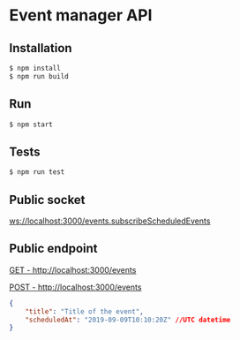 # Event manager API

## Installation

```bash
$ npm install
$ npm run build
```

## Run
```bash
$ npm start
```

## Tests
```bash
$ npm run test
```

## Public socket
[ws://localhost:3000/events.subscribeScheduledEvents](ws://localhost:3000/events.subscribeScheduledEvents)

## Public endpoint
[GET - http://localhost:3000/events](http://localhost:3000/events)

[POST - http://localhost:3000/events](http://localhost:3000/events)

```json
{
	"title": "Title of the event",
	"scheduledAt": "2019-09-09T10:10:20Z" //UTC datetime
}
```
